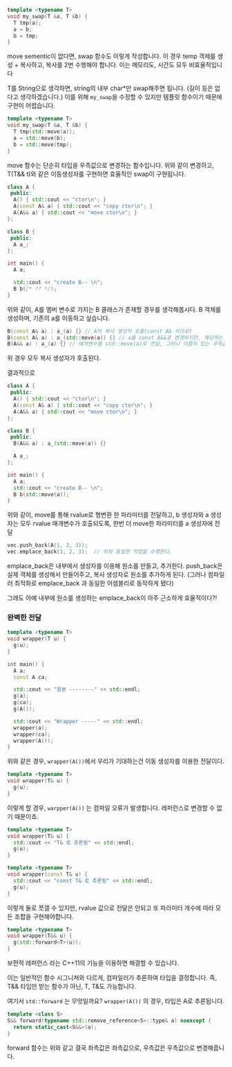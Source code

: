 ```cpp
template <typename T>
void my_swap(T &a, T &b) {
  T tmp(a);
  a = b;
  b = tmp;
}
```

move sementic이 없다면, swap 함수도 이렇게 작성합니다.
이 경우 temp 객체를 생성 + 복사하고, 복사를 2번 수행해야 합니다.
이는 메모리도, 시간도 모두 비효율적입니다

T를 String으로 생각하면, string의 내부 char*만 swap해주면 됩니다. (길이 등은 없다고 생각하겠습니다.)
이를 위해 `my_swap`을 수정할 수 있지만 템플릿 함수이기 때문에 구현이 어렵습니다.

```cpp
template <typename T>
void my_swap(T &a, T &b) {
  T tmp(std::move(a));
  a = std::move(b);
  b = std::move(tmp);
}
```

move 함수는 단순히 타입을 우측값으로 변경하는 함수입니다.
위와 같이 변경하고, T(T&& t)와 같은 이동생성자를 구현하면 효율적인 swap이 구현됩니다.

```cpp
class A {
 public:
  A() { std::cout << "ctor\n"; }
  A(const A& a) { std::cout << "copy ctor\n"; }
  A(A&& a) { std::cout << "move ctor\n"; }
};

class B {
 public:
  A a_;
};

int main() {
  A a;

  std::cout << "create B-- \n";
  B b(/* ?? */);
}
```

위와 같이, A를 멤버 변수로 가지는 B 클래스가 존재할 경우를 생각해봅시다.
B 객체를 생성하며, 기존의 a를 이동하고 싶습니다.

```cpp
B(const A& a) : a_(a) {} // A의 복사 생성자 호출(const A& 이므로)
B(const A& a) : a_(std::move(a)) {} // a를 const A&&로 변경하지만, 해당하는 A의 생성자가 없음
B(A&& a) : a_(a) {} // 매개변수를 std::move(a)로 전달, 그러나 이름이 있는 우측값은 좌측값이다.
```

위 경우 모두 복사 생성자가 호출된다.

결과적으로

```cpp
class A {
 public:
  A() { std::cout << "ctor\n"; }
  A(const A& a) { std::cout << "copy ctor\n"; }
  A(A&& a) { std::cout << "move ctor\n"; }
};

class B {
 public:
  B(A&& a) : a_(std::move(a)) {}

  A a_;
};

int main() {
  A a;
  std::cout << "create B-- \n";
  B b(std::move(a));
}
```

위와 같이, move를 통해 rvalue로 형변환 한 파라미터를 전달하고, b 생성자와 a 생성자는 모두 rvalue 매개변수가 호출되도록, 한번 더 move한 파라미터를  a 생성자에 전달

```cpp
vec.push_back(A(1, 2, 3));
vec.emplace_back(1, 2, 3);  // 위와 동일한 작업을 수행한다.
```

emplace_back은 내부에서 생성자를 이용해 원소를 만들고, 추가한다.
push_back은 실제 객체를 생성해서 만들어주고, 복사 생성자로 원소를 추가하게 된다.
(그러나 컴파일러 최적화로 emplace_back 과 동일한 어셈블리로 동작하게 됐다)

그래도 아예 내부에 원소를 생성하는 emplace_back이 아주 근소하게 효율적이다?!

### 완벽한 전달

```cpp
template <typename T>
void wrapper(T u) {
  g(u);
}

int main() {
  A a;
  const A ca;

  std::cout << "원본 --------" << std::endl;
  g(a);
  g(ca);
  g(A());

  std::cout << "Wrapper -----" << std::endl;
  wrapper(a);
  wrapper(ca);
  wrapper(A());
}
```

위와 같은 경우, `wrapper(A())`에서 우리가 기대하는건 이동 생성자를 이용한 전달이다.

```cpp
template <typename T>
void wrapper(T& u) {
  g(u);
}
```

이렇게 할 경우, `warpper(A())` 는 컴파일 오류가 발생합니다. 레퍼런스로 변경할 수 없기 때문이죠.

```cpp
template <typename T>
void wrapper(T& u) {
  std::cout << "T& 로 추론됨" << std::endl;
  g(u);
}

template <typename T>
void wrapper(const T& u) {
  std::cout << "const T& 로 추론됨" << std::endl;
  g(u);
}
```

이렇게 둘로 쪼갤 수 있지만, rvalue 값으로 전달은 안되고 또 파라미터 개수에 따라 모든 조합을 구현해야합니다.

```cpp
template <typename T>
void wrapper(T&& u) {
  g(std::forward<T>(u));
}
```

보편적 레퍼런스 라는 C++11의 기능을 이용하면 해결할 수 있습니다.

이는 일반적인 함수 시그니쳐와 다르게, 컴파일러가 추론하여 타입을 결정합니다.
즉, T&& 타입만 받는 함수가 아닌, T, T&도 가능합니다.

여기서 `std::forward` 는 무엇일까요?
`wrapper(A())` 의 경우, 타입은 A로 추론됩니다.

```cpp
template <class S>
S&& forward(typename std::remove_reference<S>::type& a) noexcept {
  return static_cast<S&&>(a);
}
```

forward 함수는 위와 같고 결국 좌측값은 좌측값으로, 우측값은 우측값으로 변경해줍니다.